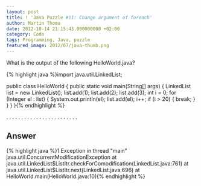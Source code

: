 ```yaml
---
layout: post
title: ! 'Java Puzzle #11: Change argument of foreach'
author: Martin Thoma
date: 2012-10-14 21:15:43.000000000 +02:00
category: Code
tags: Programming, Java, puzzle
featured_image: 2012/07/java-thumb.png
---
```

What is the output of the following HelloWorld.java?

{% highlight java %}import java.util.LinkedList;

public class HelloWorld {
    public static void main(String[] args) {
        LinkedList<Integer> list = new LinkedList<Integer>();
        list.add(1);
        list.add(2);
        list.add(3);
        int i = 0;
        for (Integer el : list) {
            System.out.println(el);
            list.add(el);
            i++;
            if (i > 20) {
                break;
            }
        }
    }
}{% endhighlight %}


.
.
.
.
.
.
.
.
.
.
.
.
.
.
.
.
.
.
.
.
.
.
.
.

<h2>Answer</h2>
{% highlight java %}1
Exception in thread "main" java.util.ConcurrentModificationException
	at java.util.LinkedList$ListItr.checkForComodification(LinkedList.java:761)
	at java.util.LinkedList$ListItr.next(LinkedList.java:696)
	at HelloWorld.main(HelloWorld.java:10){% endhighlight %}
